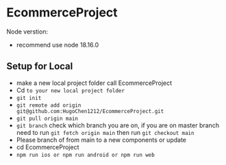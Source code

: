 # EcommerceProject

Node verstion:
- recommend use node 18.16.0

Setup for Local
-------------
- make a new local project folder call EcommerceProject
- Cd `to your new local project folder`
- `git init`
- `git remote add origin git@github.com:HugoChen1212/EcommerceProject.git`
- `git pull origin main`
- `git branch` check which branch you are on, if you are on master branch need to run `git fetch origin main` then run `git checkout main`
-  Please branch of from main to a new components or update
- cd EcommerceProject
- `npm run ios or npm run android or npm run web`
